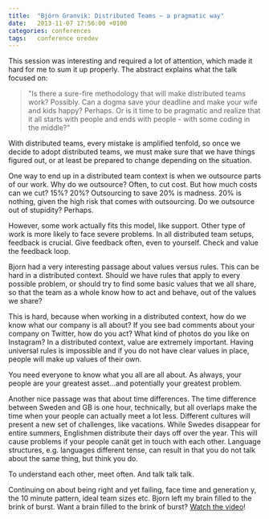 ```yaml
---
title:  "Björn Granvik: Distributed Teams – a pragmatic way"
date: 	2013-11-07 17:56:00 +0100
categories: conferences
tags: 	conference oredev
---
```



This session was interesting and required a lot of attention, which made it hard
for me to sum it up properly. The abstract explains what the talk focused on:

> "Is there a sure-fire methodology that will make distributed teams work? Possibly.
Can a dogma save your deadline and make your wife and kids happy? Perhaps. Or is
it time to be pragmatic and realize that it all starts with people and ends with
people - with some coding in the middle?"

With distributed teams, every mistake is amplified tenfold, so once we decide to
adopt distributed teams, we must make sure that we have things figured out, or at
least be prepared to change depending on the situation.

One way to end up in a distributed team context is when we outsource parts of our
work. Why do we outsource? Often, to cut cost. But how much costs can we cut? 15%?
20%? Outsourcing to save 20% is madness. 20% is nothing, given the high risk that
comes with outsourcing. Do we outsource out of stupidity? Perhaps.

However, some work actually fits this model, like support. Other type of work is
more likely to face severe problems. In all distributed team setups, feedback is
crucial. Give feedback often, even to yourself. Check and value the feedback loop.

Bjorn had a very interesting passage about values versus rules. This can be hard
in a distributed context. Should we have rules that apply to every possible problem,
or should try to find some basic values that we all share, so that the team as a
whole know how to act and behave, out of the values we share?

This is hard, because when working in a distributed context, how do we know what
our company is all about? If you see bad comments about your company on Twitter,
how do you act? What kind of photos do you like on Instagram? In a distributed
context, value are extremely important. Having universal rules is impossible and
if you do not have clear values in place, people will make up values of their own.

You need everyone to know what you all are all about. As always, your people are
your greatest asset...and potentially your greatest problem.

Another nice passage was that about time differences. The time difference between
Sweden and GB is one hour, technically, but all overlaps make the time when your
people can actually meet a lot less. Different cultures will present a new set of
challenges, like vacations. While Swedes disappear for entire summers, Englishmen
distribute their days off over the year. This will cause problems if your people
canät get in touch with each other. Language structures, e.g. languages different
tense, can result in that you do not talk about the same thing, but think you do.

To understand each other, meet often. And talk talk talk.

Continuing on about being right and yet failing, face time and generation y, the
10 minute pattern, ideal team sizes etc. Bjorn left my brain filled to the brink
of burst. Want a brain filled to the brink of burst? [Watch the video](http://oredev.org/oredev2013/2013/videos.html)!


